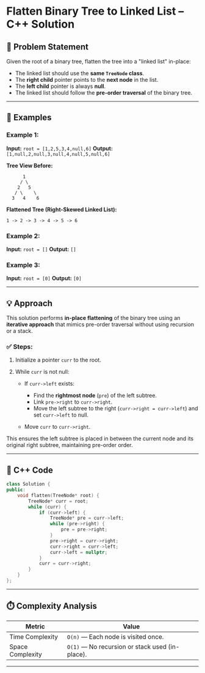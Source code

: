 # Flatten Binary Tree to Linked List – C++ Solution

## 🧩 Problem Statement

Given the root of a binary tree, flatten the tree into a "linked list" in-place:

* The linked list should use the **same `TreeNode` class**.
* The **right child** pointer points to the **next node** in the list.
* The **left child** pointer is always **null**.
* The linked list should follow the **pre-order traversal** of the binary tree.

---

## 🧪 Examples

### Example 1:

**Input:**
`root = [1,2,5,3,4,null,6]`
**Output:**
`[1,null,2,null,3,null,4,null,5,null,6]`

**Tree View Before:**

```
      1
     / \
    2   5
   / \    \
  3   4    6
```

**Flattened Tree (Right-Skewed Linked List):**

```
1 -> 2 -> 3 -> 4 -> 5 -> 6
```

### Example 2:

**Input:** `root = []`
**Output:** `[]`

### Example 3:

**Input:** `root = [0]`
**Output:** `[0]`

---

## 💡 Approach

This solution performs **in-place flattening** of the binary tree using an **iterative approach** that mimics pre-order traversal without using recursion or a stack.

### ✅ Steps:

1. Initialize a pointer `curr` to the root.
2. While `curr` is not null:

   * If `curr->left` exists:

     * Find the **rightmost node** (`pre`) of the left subtree.
     * Link `pre->right` to `curr->right`.
     * Move the left subtree to the right (`curr->right = curr->left`) and set `curr->left` to null.
   * Move `curr` to `curr->right`.

This ensures the left subtree is placed in between the current node and its original right subtree, maintaining pre-order order.

---

## 🔧 C++ Code

```cpp
class Solution {
public:
    void flatten(TreeNode* root) {
        TreeNode* curr = root;
        while (curr) {
            if (curr->left) {
                TreeNode* pre = curr->left;
                while (pre->right) {
                    pre = pre->right;
                }
                pre->right = curr->right;
                curr->right = curr->left;
                curr->left = nullptr;
            }
            curr = curr->right;
        }
    }
};
```

---

## ⏱️ Complexity Analysis

| Metric           | Value                                           |
| ---------------- | ----------------------------------------------- |
| Time Complexity  | `O(n)` — Each node is visited once.             |
| Space Complexity | `O(1)` — No recursion or stack used (in-place). |

---

